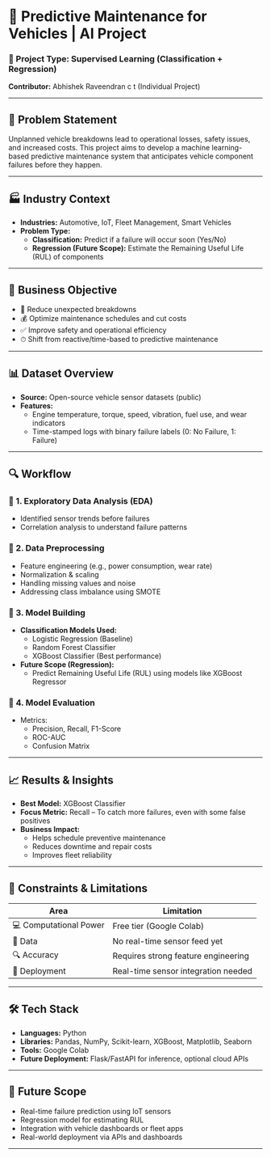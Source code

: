 # 🚗 Predictive Maintenance for Vehicles | AI Project

### 🧠 Project Type: Supervised Learning (Classification + Regression)  
**Contributor:** Abhishek Raveendran c t (Individual Project)

---

## 📝 Problem Statement

Unplanned vehicle breakdowns lead to operational losses, safety issues, and increased costs. This project aims to develop a machine learning-based predictive maintenance system that anticipates vehicle component failures before they happen.

---

## 🏭 Industry Context

- **Industries:** Automotive, IoT, Fleet Management, Smart Vehicles  
- **Problem Type:**  
  - **Classification:** Predict if a failure will occur soon (Yes/No)  
  - **Regression (Future Scope):** Estimate the Remaining Useful Life (RUL) of components  

---

## 🎯 Business Objective

- 🚫 Reduce unexpected breakdowns  
- 💰 Optimize maintenance schedules and cut costs  
- ✅ Improve safety and operational efficiency  
- ⏱ Shift from reactive/time-based to predictive maintenance  

---

## 📊 Dataset Overview

- **Source:** Open-source vehicle sensor datasets (public)  
- **Features:**  
  - Engine temperature, torque, speed, vibration, fuel use, and wear indicators  
  - Time-stamped logs with binary failure labels (0: No Failure, 1: Failure)

---

## 🔍 Workflow

### 📌 1. Exploratory Data Analysis (EDA)
- Identified sensor trends before failures
- Correlation analysis to understand failure patterns

### 🧹 2. Data Preprocessing
- Feature engineering (e.g., power consumption, wear rate)
- Normalization & scaling
- Handling missing values and noise
- Addressing class imbalance using SMOTE

### 🤖 3. Model Building
- **Classification Models Used:**
  - Logistic Regression (Baseline)
  - Random Forest Classifier
  - XGBoost Classifier (Best performance)
- **Future Scope (Regression):**
  - Predict Remaining Useful Life (RUL) using models like XGBoost Regressor

### 🧪 4. Model Evaluation
- Metrics:  
  - Precision, Recall, F1-Score  
  - ROC-AUC  
  - Confusion Matrix  

---

## 📈 Results & Insights

- **Best Model:** XGBoost Classifier  
- **Focus Metric:** Recall – To catch more failures, even with some false positives  
- **Business Impact:**  
  - Helps schedule preventive maintenance  
  - Reduces downtime and repair costs  
  - Improves fleet reliability  

---

## 🚧 Constraints & Limitations

| Area | Limitation |
|------|------------|
| 💻 Computational Power | Free tier (Google Colab) |
| 💾 Data | No real-time sensor feed yet |
| 🔍 Accuracy | Requires strong feature engineering |
| 📡 Deployment | Real-time sensor integration needed |

---

## 🛠️ Tech Stack

- **Languages:** Python  
- **Libraries:** Pandas, NumPy, Scikit-learn, XGBoost, Matplotlib, Seaborn  
- **Tools:** Google Colab 
- **Future Deployment:** Flask/FastAPI for inference, optional cloud APIs

---

## 🚀 Future Scope

- Real-time failure prediction using IoT sensors
- Regression model for estimating RUL
- Integration with vehicle dashboards or fleet apps
- Real-world deployment via APIs and dashboards

---
